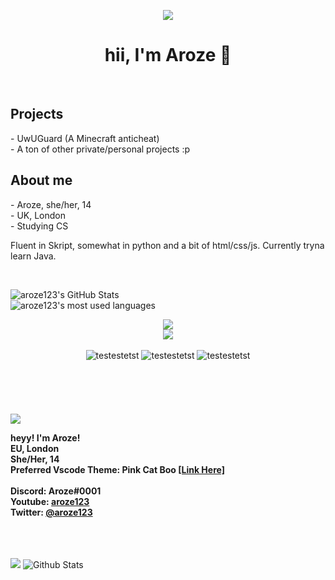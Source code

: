<div align="center">

<img src="https://github.com/aroze123/aroze123/blob/main/t2.png" /><br />
<h1>hii, I'm Aroze 👋</h1><br />

</div>

<h2>Projects</h2>
- UwUGuard (A Minecraft anticheat)<br />
- A ton of other private/personal projects :p

<h2>About me</h2>
- Aroze, she/her, 14<br />
- UK, London<br />
- Studying CS

Fluent in Skript, somewhat in python and a bit of html/css/js.
Currently tryna learn Java.

<br />

![aroze123's GitHub Stats](https://github-readme-stats.vercel.app/api?username=aroze123&show_icons=true&theme=dracula)<br />
![aroze123's most used languages](https://github-readme-stats.vercel.app/api/top-langs/?username=aroze123&show_icons=true&theme=dracula)<br />



<div align="center">
<img src="https://cdn.discordapp.com/emojis/774868681586114580.gif?v=1"/><br/>
<img src="https://github.com/aroze123/aroze123/blob/main/t2.png"/>
<div align="center">
  <br>
  <img alt="testestetst" src="https://img.shields.io/badge/Discord-Aroze%230001-ff4bff">
  <img alt="testestetst" src="https://img.shields.io/badge/Twitter-%40aroze123-ff4bff?link=https://twitter.com/aroze123">
  <img alt="testestetst" src="https://img.shields.io/badge/YouTube-aroze123-ff4bff?link=http://youtube.com/aroze123">
  <br>
</div>
</div>
<br><br><br><br><br>
<img src="https://github.com/aroze123/aroze123/blob/main/t3.png"/>
  <p>
  <b>heyy! I'm <b>Aroze!</b><br>
  <b>EU, London</b><br>
  <b>She/Her, 14</b><br>
  <b>
    Preferred Vscode Theme: <b>Pink Cat Boo</b> <a href="https://marketplace.visualstudio.com/items?itemName=ftsamoyed.theme-pink-cat-boo"><b>[Link Here]</b></a>
  </b><br>
  <b><br>
    Discord: <b>Aroze#0001</b><br>
   </b>
    Youtube: <a href="https://youtube.com/aroze123/"><b>aroze123</b></a>
  <br>
  <b>
    Twitter: <a href="https://twitter.com/aroze123/"><b>@aroze123</b></a>
  </b><br>
  </b>
  </p>
<br><br><br>
<img src="https://github.com/aroze123/aroze123/blob/main/t5.png"/>
  <img alt="Github Stats" src="https://github-readme-stats.vercel.app/api?username=aroze123&show_icons=true&hide_border=true&count_private=true&icon_color=FFF&bg_color=65,ff4bff,ff96ff&title_color=FFF&text_color=FFF"></img>
